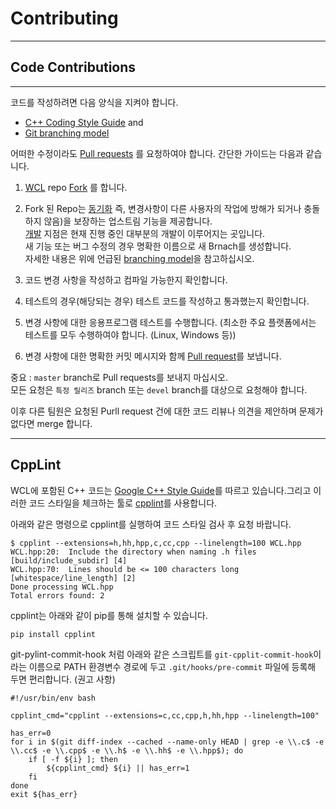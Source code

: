 # Contributing

---
## Code Contributions
---
코드를 작성하려면 다음 양식을 지켜야 합니다.
* [C++ Coding Style Guide](https://google.github.io/styleguide/cppguide.html) and
* [Git branching model](http://nvie.com/posts/a-successful-git-branching-model/)

어떠한 수정이라도 [Pull requests](https://help.github.com/articles/using-pull-requests/) 를 요청하여야 합니다.
간단한 가이드는 다음과 같습니다.

1. [WCL](https://github.com/OneTop4458/WCL) repo [Fork](https://help.github.com/articles/fork-a-repo/) 를 합니다.

2. Fork 된 Repo는 [동기화](https://help.github.com/articles/syncing-a-fork/) 즉, 변경사항이 다른 사용자의 작업에 방해가 되거나 충돌하지 않음)을 보장하는 업스트림 기능을 제공합니다.  
[개발](https://github.com/OneTop4458/WCL/tree/devel) 지점은 현재 진행 중인 대부분의 개발이 이루어지는 곳입니다.  
새 기능 또는 버그 수정의 경우 명확한 이름으로 새 Brnach를 생성합니다.  
자세한 내용은 위에 언급된 [branching model](http://nvie.com/posts/a-successful-git-branching-model/)을 참고하십시오.

3. 코드 변경 사항을 작성하고 컴파일 가능한지 확인합니다.

4. 테스트의 경우(해당되는 경우) 테스트 코드를 작성하고 통과했는지 확인합니다.

5. 변경 사항에 대한 응용프로그램 테스트를 수행합니다. (최소한 주요 플랫폼에서는 테스트를 모두 수행하여야 합니다. (Linux, Windows 등))

6. 변경 사항에 대한 명확한 커밋 메시지와 함께 [Pull request](https://help.github.com/articles/using-pull-requests/)를 보냅니다.

중요 : `master` branch로 Pull requests를 보내지 마십시오.  
모든 요청은 `특정 릴리즈` branch 또는 `devel` branch를 대상으로 요청해야 합니다.

이후 다른 팀원은 요청된 Purll request 건에 대한 코드 리뷰나 의견을 제안하며 문제가 없다면 merge 합니다.

---
## CppLint
WCL에 포함된 C++ 코드는 [Google C++ Style Guide](https://google.github.io/styleguide/cppguide.html)를 따르고 있습니다.그리고 이러한 코드 스타일을 체크하는 툴로 [cpplint](https://github.com/cpplint/cpplint)를 사용합니다.

아래와 같은 명령으로 cpplint를 실행하여 코드 스타일 검사 후 요청 바랍니다.
```
$ cpplint --extensions=h,hh,hpp,c,cc,cpp --linelength=100 WCL.hpp
WCL.hpp:20:  Include the directory when naming .h files  [build/include_subdir] [4]
WCL.hpp:70:  Lines should be <= 100 characters long  [whitespace/line_length] [2]
Done processing WCL.hpp
Total errors found: 2
```

cpplint는 아래와 같이 pip를 통해 설치할 수 있습니다.
```
pip install cpplint
```
git-pylint-commit-hook 처럼 아래와 같은 스크립트를 `git-cpplit-commit-hook`이라는 이름으로 PATH 환경변수 경로에 두고 `.git/hooks/pre-commit` 파일에 등록해 두면 편리합니다. (권고 사항)
```
#!/usr/bin/env bash

cpplint_cmd="cpplint --extensions=c,cc,cpp,h,hh,hpp --linelength=100"

has_err=0
for i in $(git diff-index --cached --name-only HEAD | grep -e \\.c$ -e \\.cc$ -e \\.cpp$ -e \\.h$ -e \\.hh$ -e \\.hpp$); do
    if [ -f ${i} ]; then
        ${cpplint_cmd} ${i} || has_err=1
    fi
done
exit ${has_err}
```
